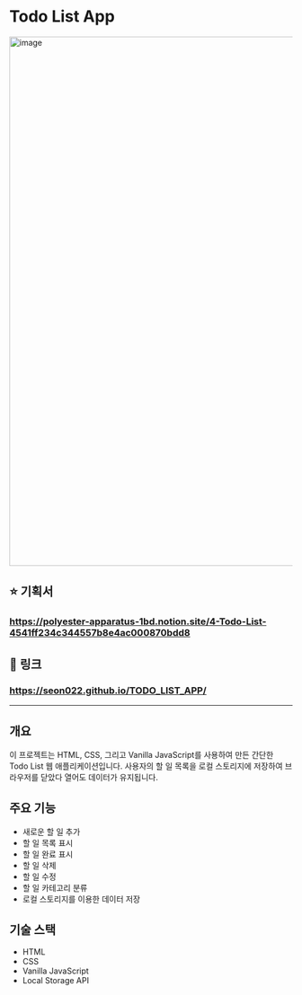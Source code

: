 

# Todo List App


<img width="943" alt="image" src="https://github.com/user-attachments/assets/652c8fc0-a143-4c47-9b7d-ce8d50f84a6e">

## ⭐ 기획서 
###   https://polyester-apparatus-1bd.notion.site/4-Todo-List-4541ff234c344557b8e4ac000870bdd8
## 📌 링크 
###   https://seon022.github.io/TODO_LIST_APP/
--------------------------------------------------------------------
## 개요

이 프로젝트는 HTML, CSS, 그리고 Vanilla JavaScript를 사용하여 만든 간단한 Todo List 웹 애플리케이션입니다. 사용자의 할 일 목록을 로컬 스토리지에 저장하여 브라우저를 닫았다 열어도 데이터가 유지됩니다.

## 주요 기능

- 새로운 할 일 추가
- 할 일 목록 표시
- 할 일 완료 표시
- 할 일 삭제
- 할 일 수정
- 할 일 카테고리 분류
- 로컬 스토리지를 이용한 데이터 저장

## 기술 스택

- HTML
- CSS
- Vanilla JavaScript
- Local Storage API
